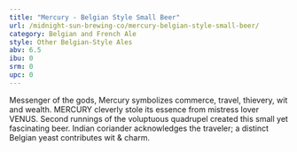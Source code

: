 ```yaml
---
title: "Mercury - Belgian Style Small Beer"
url: /midnight-sun-brewing-co/mercury-belgian-style-small-beer/
category: Belgian and French Ale
style: Other Belgian-Style Ales
abv: 6.5
ibu: 0
srm: 0
upc: 0
---
```

Messenger of the gods, Mercury symbolizes commerce, travel, thievery, wit and wealth. MERCURY cleverly stole its essence from mistress lover VENUS. Second runnings of the voluptuous quadrupel created this small yet fascinating beer. Indian coriander acknowledges the traveler; a distinct Belgian yeast contributes wit & charm.
